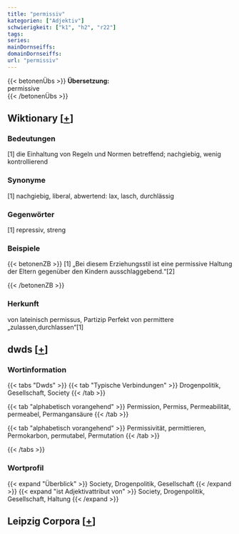 ```yaml
---
title: "permissiv"
kategorien: ["Adjektiv"]
schwierigkeit: ["k1", "h2", "r22"]
tags:
series:
mainDornseiffs:
domainDornseiffs:
url: "permissiv"
---
```


{{< betonenÜbs >}}
**Übersetzung:**  
permissive  
{{< /betonenÜbs >}}

## Wiktionary [[+](https://de.wiktionary.org/wiki/permissiv)]

### Bedeutungen
[1] die Einhaltung von Regeln und Normen betreffend; nachgiebig, wenig kontrollierend  

### Synonyme
[1] nachgiebig, liberal, abwertend: lax, lasch, durchlässig  

### Gegenwörter
[1] repressiv, streng  

### Beispiele
{{< betonenZB >}}
[1] „Bei diesem Erziehungsstil ist eine permissive Haltung der Eltern gegenüber den Kindern ausschlaggebend.“[2]  

{{< /betonenZB >}}
### Herkunft
von lateinisch permissus, Partizip Perfekt von permittere „zulassen,durchlassen“[1]  



## dwds [[+](https://www.dwds.de/wb/permissiv)]

### Wortinformation
{{< tabs "Dwds" >}}
{{< tab "Typische Verbindungen" >}}
Drogenpolitik, Gesellschaft, Society
{{< /tab >}}

{{< tab "alphabetisch vorangehend" >}}
Permission, Permiss, Permeabilität, permeabel, Permangansäure
{{< /tab >}}

{{< tab "alphabetisch vorangehend" >}}
Permissivität, permittieren, Permokarbon, permutabel, Permutation
{{< /tab >}}

{{< /tabs >}}

### Wortprofil
{{< expand "Überblick" >}} Society, Drogenpolitik, Gesellschaft {{< /expand >}}
{{< expand "ist Adjektivattribut von" >}} Society, Drogenpolitik, Gesellschaft, Haltung {{< /expand >}}

## Leipzig Corpora [[+](https://corpora.uni-leipzig.de/en/res?word=permissiv&corpusId=deu_newscrawl-public_2018)]

